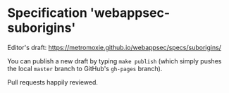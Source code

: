 
# Specification 'webappsec-suborigins'

Editor's draft: https://metromoxie.github.io/webappsec/specs/suborigins/

You can publish a new draft by typing `make publish` (which simply pushes
the local `master` branch to GitHub's `gh-pages` branch).

Pull requests happily reviewed.

